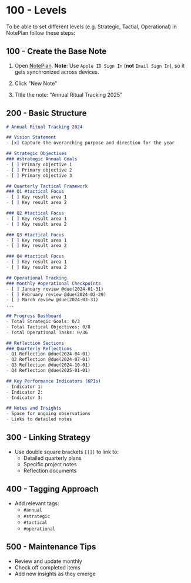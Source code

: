 # 100 - Levels

To be able to set different levels (e.g. Strategic, Tactial, Operational) in NotePlan follow these steps:

## 100 - Create the Base Note

1. Open [NotePlan](https://app.noteplan.co/). **Note**: Use ```Apple ID Sign In``` (**not** ```Email Sign In```), so it gets synchronized across devices.

2. Click "New Note"

3. Title the note: "Annual Ritual Tracking 2025"

## 200 - Basic Structure

```markdown
# Annual Ritual Tracking 2024

## Vision Statement
- [x] Capture the overarching purpose and direction for the year

## Strategic Objectives
### #strategic Annual Goals
- [ ] Primary objective 1
- [ ] Primary objective 2
- [ ] Primary objective 3

## Quarterly Tactical Framework
### Q1 #tactical Focus
- [ ] Key result area 1
- [ ] Key result area 2

### Q2 #tactical Focus
- [ ] Key result area 1
- [ ] Key result area 2

### Q3 #tactical Focus
- [ ] Key result area 1
- [ ] Key result area 2

### Q4 #tactical Focus
- [ ] Key result area 1
- [ ] Key result area 2

## Operational Tracking
### Monthly #operational Checkpoints
- [ ] January review @due(2024-01-31)
- [ ] February review @due(2024-02-29)
- [ ] March review @due(2024-03-31)
...

## Progress Dashboard
- Total Strategic Goals: 0/3
- Total Tactical Objectives: 0/8
- Total Operational Tasks: 0/36

## Reflection Sections
### Quarterly Reflections
- Q1 Reflection @due(2024-04-01)
- Q2 Reflection @due(2024-07-01)
- Q3 Reflection @due(2024-10-01)
- Q4 Reflection @due(2025-01-01)

## Key Performance Indicators (KPIs)
- Indicator 1: 
- Indicator 2: 
- Indicator 3: 

## Notes and Insights
- Space for ongoing observations
- Links to detailed notes
```

## 300 - Linking Strategy

- Use double square brackets `[[]]` to link to:
  - Detailed quarterly plans
  - Specific project notes
  - Reflection documents

## 400 - Tagging Approach

- Add relevant tags:
  - `#annual`
  - `#strategic`
  - `#tactical`
  - `#operational`

## 500 - Maintenance Tips

- Review and update monthly
- Check off completed items
- Add new insights as they emerge
